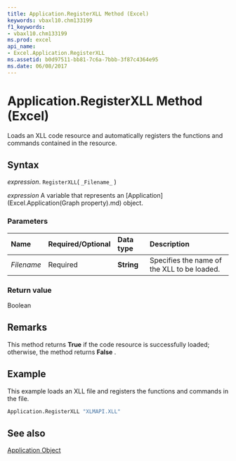 ```yaml
---
title: Application.RegisterXLL Method (Excel)
keywords: vbaxl10.chm133199
f1_keywords:
- vbaxl10.chm133199
ms.prod: excel
api_name:
- Excel.Application.RegisterXLL
ms.assetid: b0d97511-bb81-7c6a-7bbb-3f87c4364e95
ms.date: 06/08/2017
---
```



# Application.RegisterXLL Method (Excel)

Loads an XLL code resource and automatically registers the functions and commands contained in the resource.


## Syntax

 _expression_. `RegisterXLL`( `_Filename_` )

 _expression_ A variable that represents an [Application](Excel.Application(Graph property).md) object.


### Parameters



|Name|Required/Optional|Data type|Description|
|:-----|:-----|:-----|:-----|
| _Filename_|Required| **String**|Specifies the name of the XLL to be loaded.|

### Return value

Boolean


## Remarks

This method returns  **True** if the code resource is successfully loaded; otherwise, the method returns **False** .


## Example

This example loads an XLL file and registers the functions and commands in the file.


```vb
Application.RegisterXLL "XLMAPI.XLL"
```


## See also


[Application Object](Excel.Application(object).md)

